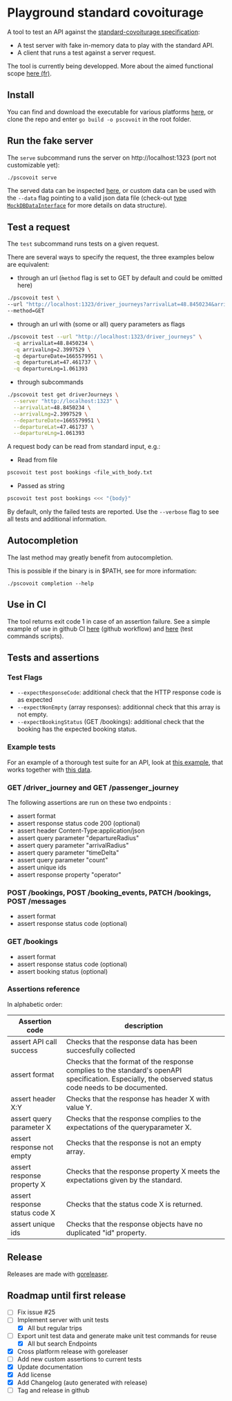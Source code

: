 # Playground standard covoiturage

A tool to test an API against the [standard-covoiturage 
specification](https://github.com/fabmob/standard-covoiturage):
- A test server with fake in-memory data to play with the standard API.
- A client that runs a test against a server request.

The tool is currently being developped. More about the aimed functional scope 
[here (fr)](./docs/proposition_fonctionelle.pdf).

## Install

You can find and download the executable for various platforms 
[here](https://github.com/fabmob/playground-standard-covoiturage/releases), or 
clone the repo and enter `go build -o pscovoit` in the root folder.

## Run the fake server

The `serve` subcommand runs the server on http://localhost:1323 (port not 
customizable yet):

```sh
./pscovoit serve
```

The served data can be inspected 
[here](https://github.com/fabmob/playground-standard-covoiturage/blob/main/cmd/service/data/defaultData.json), 
or custom data can be used with the `--data` flag pointing to a valid json 
data file (check-out [type 
`MockDBDataInterface`](https://github.com/fabmob/playground-standard-covoiturage/blob/eb4ccb0cb125639921394f851a7e975e07cbc386/cmd/service/db/db.go#L127) 
for more details on data structure). 

## Test a request

The `test` subcommand runs tests on a given request. 

There are several ways to specify the request, the three examples below are 
equivalent:

- through an url (̀`method` flag is set to GET by default and could be omitted 
  here)

```sh
./pscovoit test \
--url "http://localhost:1323/driver_journeys?arrivalLat=48.8450234&arrivalLng=2.3997529&departureDate=1665579951&departureLat=47.461737&departureLng=1.061393" \
--method=GET
```

- through an url with (some or all) query parameters as flags

```sh
./pscovoit test --url "http://localhost:1323/driver_journeys" \
  -q arrivalLat=48.8450234 \
  -q arrivalLng=2.3997529 \
  -q departureDate=1665579951 \
  -q departureLat=47.461737 \
  -q departureLng=1.061393
```

- through subcommands 
  
```sh
./pscovoit test get driverJourneys \
  --server "http://localhost:1323" \
  --arrivalLat=48.8450234 \
  --arrivalLng=2.3997529 \
  --departureDate=1665579951 \
  --departureLat=47.461737 \
  --departureLng=1.061393
```

A request body can be read from standard input, e.g.:
 
- Read from file

```sh
pscovoit test post bookings <file_with_body.txt
```

- Passed as string

```sh
pscovoit test post bookings <<< "{body}"
```

By default, only the failed tests are reported. Use the `--verbose` flag to 
see all tests and additional information.


## Autocompletion

The last method may greatly benefit from autocompletion.

This is possible if the binary is in $PATH, see for more information:
```
./pscovoit completion --help
```

## Use in CI

The tool returns exit code 1 in case of an assertion failure. See a simple 
example of use in github CI 
[here](https://github.com/fabmob/playground-standard-covoiturage/blob/eb4ccb0cb125639921394f851a7e975e07cbc386/.github/workflows/go_tests_lint.yml#L42) 
(github workflow) and 
[here](https://github.com/fabmob/playground-standard-covoiturage/tree/main/cmd/test/commands) 
(test commands scripts). 

## Tests and assertions

### Test Flags

* `--expectResponseCode`: additional check that the HTTP response code is as 
  expected
* `--expectNonEmpty` (array responses): additionnal check that this array is 
  not empty.
* `--expectBookingStatus` (GET /bookings): additional check that the booking 
  has the expected booking status. 
  
### Example tests

For an example of a thorough test suite for an API, look at
[this example](./cmd/service/data/testCommands.gen.sh),
that works together with [this data](./cmd/service/data/testData.gen.json).


### GET /driver_journey and GET /passenger_journey

The following assertions are run on these two endpoints :
- assert format
- assert response status code 200 (optional)
- assert header Content-Type:application/json
- assert query parameter "departureRadius"
- assert query parameter "arrivalRadius"
- assert query parameter "timeDelta"
- assert query parameter "count"
- assert unique ids
- assert response property "operator"

### POST /bookings, POST /booking_events, PATCH /bookings, POST /messages

- assert format
- assert response status code (optional)

### GET /bookings
 
- assert format
- assert response status code (optional)
- assert booking status (optional)

### Assertions reference

In alphabetic order: 

| Assertion code                 | description                                                                                                                                            |
| ------------------------------ | ------------------------------------------------------------------------------------------------------------------------------------------------------ |
| assert API call success        | Checks that the response data has been succesfully collected                                                                                           |
| assert format                  | Checks that the format of the response complies to the standard's openAPI specification. Especially, the observed status code needs to be documented.  |
| assert header X:Y              | Checks that the response has header X with value Y.                                                                                                    |
| assert query parameter X       | Checks that the response complies to the expectations of the queryparameter X.                                                                         |
| assert response not empty      | Checks that the response is not an empty array.                                                                                                        |
| assert response property X     | Checks that the response property X meets the expectations given by the standard.                                                                      |
| assert response status code X  | Checks that the status code X is returned.                                                                                                             |
| assert unique ids              | Checks that the response objects have no duplicated "id" property.                                                                                     |


## Release

Releases are made with [goreleaser](https://goreleaser.com/quick-start/). 

## Roadmap until first release

* [ ] Fix issue #25
* [ ] Implement server with unit tests
    * [X] All but regular trips
* [ ] Export unit test data and generate make unit test commands for reuse
    * [X] All but search Endpoints
* [X] Cross platform release with goreleaser
* [ ] Add new custom assertions to current tests
* [X] Update documentation
* [X] Add license
* [X] Add Changelog (auto generated with release)
* [ ] Tag and release in github 
